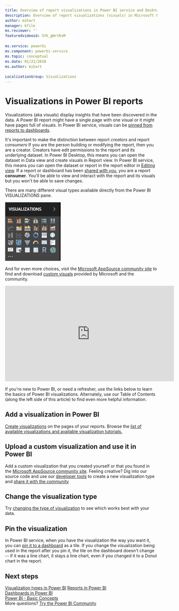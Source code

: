 ```yaml
---
title: Overview of report visualizations in Power BI service and Desktop
description: Overview of report visualizations (visuals) in Microsoft Power BI.
author: mihart
manager: kfile
ms.reviewer: ''
featuredvideoid: SYk_gWrtKvM

ms.service: powerbi
ms.component: powerbi-service
ms.topic: conceptual
ms.date: 01/21/2018
ms.author: mihart

LocalizationGroup: Visualizations
---
```

# Visualizations in Power BI reports
Visualizations (aka visuals) display insights that have been discovered in the data. A Power BI report might have a single page with one visual or it might have pages full of visuals. In Power BI service, visuals can be [pinned from reports to dashboards](service-dashboard-pin-tile-from-report.md). 

It's important to make the distinction between report *creators* and report *consumers*  If you are the person building or modifying the report, then you are a creator.  Creators have edit permissions to the report and its underlying dataset. In Power BI Desktop, this means you can open the dataset in Data view and create visuals in Report view. In Power BI service, this means you can open the dataset or report in the report editor in [Editing view](service-reading-view-and-editing-view.md). If a report or dashboard has been [shared with you](service-shared-with-me.md), you are a report **consumer**. You'll be able to view and interact with the report and its visuals but you won't be able to save changes.

There are many different visual types available directly from the Power BI VISUALIZATIONS pane. 

![](media/power-bi-report-visualizations/power-bi-visualizations.png)

And for even more choices, visit the [Microsoft AppSource community site](https://appsource.microsoft.com) to find and download [custom visuals](https://appsource.microsoft.com/marketplace/apps?product=power-bi-visuals&page=1) provided by Microsoft and the community.    

<iframe width="560" height="315" src="https://www.youtube.com/embed/SYk_gWrtKvM?list=PL1N57mwBHtN0JFoKSR0n-tBkUJHeMP2cP" frameborder="0" allowfullscreen></iframe>


  If you're new to Power BI, or need a refresher, use the links below to learn the basics of Power BI visualizations.  Alternately, use our Table of Contents (along the left side of this article) to find even more helpful information.

## Add a visualization in Power BI
[Create visualizations](power-bi-report-add-visualizations-i.md) on the pages of your reports. Browse the [list of available visualizations and available visualization tutorials.](power-bi-visualization-types-for-reports-and-q-and-a.md) 

## Upload a custom visualization and use it in Power BI
Add a custom visualization that you created yourself or that you found in the [Microsoft AppSource community site](https://appsource.microsoft.com/marketplace/apps?product=power-bi-visuals). Feeling creative? Dig into our source code and use our [developer tools](service-custom-visuals-getting-started-with-developer-tools.md) to create a new visualization type and [share it with the community](developer/office-store.md)

## Change the visualization type
Try [changing the type of visualization](power-bi-report-change-visualization-type.md) to see which works best with your data.

## Pin the visualization
In Power BI service, when you have the visualization the way you want it, you can [pin it to a dashboard](service-dashboard-pin-tile-from-report.md) as a tile. If you change the visualization being used in the report after you pin it, the tile on the dashboard doesn't change -- if it was a line chart, it stays a line chart, even if you changed it to a Donut chart in the report.

## Next steps
[Visualization types in Power BI](power-bi-visualization-types-for-reports-and-q-and-a.md)
[Reports in Power BI](service-reports.md)  
[Dashboards in Power BI](service-dashboards.md)  
[Power BI - Basic Concepts](service-basic-concepts.md)  
More questions? [Try the Power BI Community](http://community.powerbi.com/)

